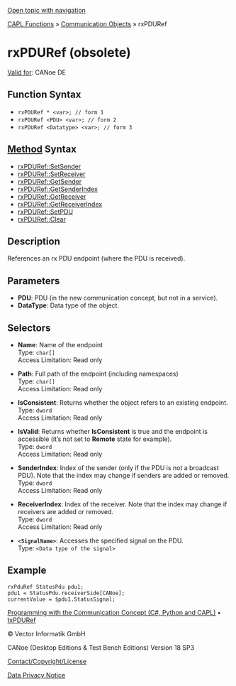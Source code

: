 [Open topic with navigation](../../../../../CANoeDEFamily.htm#Topics/CAPLFunctions/CommunicationObjects/Objects/CAPLfunctionRxPDURef.md)

[CAPL Functions](../../CAPLfunctions.md) » [Communication Objects](../CAPLfunctionsCOOverview.md) » rxPDURef

# rxPDURef (obsolete)

[Valid for](../../../Shared/FeatureAvailability.md): CANoe DE

## Function Syntax

- `rxPDURef * <var>; // form 1`
- `rxPDURef <PDU> <var>; // form 2`
- `rxPDURef <Datatype> <var>; // form 3`

## [Method](../../../Shared/CAPL/General/ClassesAndObjects.md) Syntax

- [rxPDURef::SetSender](../Methods/CAPLfunctionSetSender.md)
- [rxPDURef::SetReceiver](../Methods/CAPLfunctionSetReceiver.md)
- [rxPDURef::GetSender](../Methods/CAPLfunctionGetSender.md)
- [rxPDURef::GetSenderIndex](../Methods/CAPLfunctionGetSenderIndex.md)
- [rxPDURef::GetReceiver](../Methods/CAPLfunctionGetReceiver.md)
- [rxPDURef::GetReceiverIndex](../Methods/CAPLfunctionGetReceiverIndex.md)
- [rxPDURef::SetPDU](../Methods/CAPLfunctionSetPDU.md)
- [rxPDURef::Clear](../Methods/CAPLfunctionClear.md)

## Description

References an rx PDU endpoint (where the PDU is received).

## Parameters

- **PDU**: PDU (in the new communication concept, but not in a service).
- **DataType**: Data type of the object.

## Selectors

- **Name**: Name of the endpoint  
  Type: `char[]`  
  Access Limitation: Read only

- **Path**: Full path of the endpoint (including namespaces)  
  Type: `char[]`  
  Access Limitation: Read only

- **IsConsistent**: Returns whether the object refers to an existing endpoint.  
  Type: `dword`  
  Access Limitation: Read only

- **IsValid**: Returns whether **IsConsistent** is true and the endpoint is accessible (it’s not set to **Remote** state for example).  
  Type: `dword`  
  Access Limitation: Read only

- **SenderIndex**: Index of the sender (only if the PDU is not a broadcast PDU). Note that the index may change if senders are added or removed.  
  Type: `dword`  
  Access Limitation: Read only

- **ReceiverIndex**: Index of the receiver. Note that the index may change if receivers are added or removed.  
  Type: `dword`  
  Access Limitation: Read only

- **`<SignalName>`**: Accesses the specified signal on the PDU.  
  Type: `<Data type of the signal>`

## Example

```plaintext
rxPduRef StatusPdu pdu1;
pdu1 = StatusPdu.receiverSide[CANoe];
currentValue = $pdu1.StatusSignal;
```

[Programming with the Communication Concept (C#, Python and CAPL)](../../../CANoeCANalyzer/CommunicationConcept/Programming/CCP.md) • [txPDURef](CAPLfunctionTxPDURef.md)

© Vector Informatik GmbH

CANoe (Desktop Editions & Test Bench Editions) Version 18 SP3

[Contact/Copyright/License](../../../Shared/ContactCopyrightLicense.md)

[Data Privacy Notice](https://www.vector.com/int/en/company/get-info/privacy-policy/)
